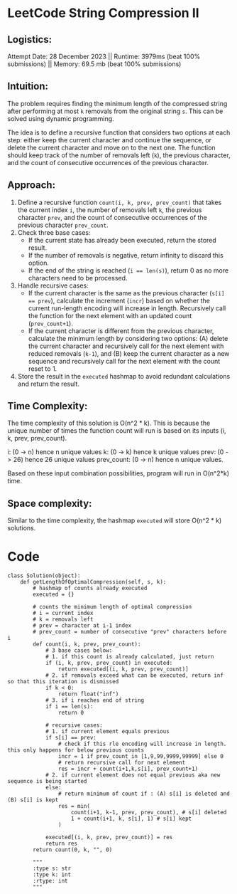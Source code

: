 # LeetCode String Compression II

## Logistics:

Attempt Date: 28 December 2023
|| Runtime: 3979ms (beat 100% submissions)
|| Memory: 69.5 mb (beat 100% submissions)

## Intuition:

The problem requires finding the minimum length of the compressed string after performing at most `k` removals from the original string `s`. This can be solved using dynamic programming. 

The idea is to define a recursive function that considers two options at each step: either keep the current character and continue the sequence, or delete the current character and move on to the next one. The function should keep track of the number of removals left (`k`), the previous character, and the count of consecutive occurrences of the previous character.

## Approach:

1. Define a recursive function `count(i, k, prev, prev_count)` that takes the current index `i`, the number of removals left `k`, the previous character `prev`, and the count of consecutive occurrences of the previous character `prev_count`.
2. Check three base cases:
   - If the current state has already been executed, return the stored result.
   - If the number of removals is negative, return infinity to discard this option.
   - If the end of the string is reached (`i == len(s)`), return 0 as no more characters need to be processed.
3. Handle recursive cases:
   - If the current character is the same as the previous character (`s[i] == prev`), calculate the increment (`incr`) based on whether the current run-length encoding will increase in length. Recursively call the function for the next element with an updated count (`prev_count+1`).
   - If the current character is different from the previous character, calculate the minimum length by considering two options: (A) delete the current character and recursively call for the next element with reduced removals (`k-1`), and (B) keep the current character as a new sequence and recursively call for the next element with the count reset to 1.
4. Store the result in the `executed` hashmap to avoid redundant calculations and return the result.

## Time Complexity:

The time complexity of this solution is O(n^2 * k). This is because the unique number of times the function count will run is based on its inputs (i, k, prev, prev_count). 

i: (0 -> n) hence n unique values
k: (0 -> k) hence k unique values
prev: (0 -> 26) hence 26 unique values
prev_count: (0 -> n) hence n unique values.

Based on these input combination possibilities, program will run in O(n^2*k) time.



## Space complexity: 

Similar to the time complexity, the hashmap `executed` will store O(n^2 * k) solutions. 

# Code
```
class Solution(object):
    def getLengthOfOptimalCompression(self, s, k):
        # hashmap of counts already executed
        executed = {}

        # counts the minimum length of optimal compression 
        # i = current index
        # k = removals left
        # prev = character at i-1 index
        # prev_count = number of consecutive "prev" characters before i
        def count(i, k, prev, prev_count):
            # 3 base cases below:
            # 1. if this count is already calculated, just return
            if (i, k, prev, prev_count) in executed:
                return executed[(i, k, prev, prev_count)]
            # 2. if removals exceed what can be executed, return inf so that this iteration is dismissed
            if k < 0:
                return float("inf")
            # 3. if i reaches end of string
            if i == len(s): 
                return 0

            # recursive cases: 
            # 1. if current element equals previous
            if s[i] == prev:
                # check if this rle encoding will increase in length. this only happens for below previous counts 
                incr = 1 if prev_count in [1,9,99,9999,99999] else 0   
                # return recursive call for next element
                res = incr + count(i+1,k,s[i], prev_count+1)
            # 2. if current element does not equal previous aka new sequence is being started
            else:
                # return minimum of count if : (A) s[i] is deleted and (B) s[i] is kept
                res = min(
                    count(i+1, k-1, prev, prev_count), # s[i] deleted
                    1 + count(i+1, k, s[i], 1) # s[i] kept
                )
            
            executed[(i, k, prev, prev_count)] = res
            return res
        return count(0, k, "", 0)        

        """
        :type s: str
        :type k: int
        :rtype: int
        """


        
```